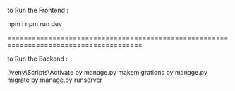 to Run the Frontend :

npm i
npm run dev


=======================================================================================

to Run the Backend :

.\venv\Scripts\Activate
py manage.py makemigrations
py manage.py migrate
py manage.py runserver
